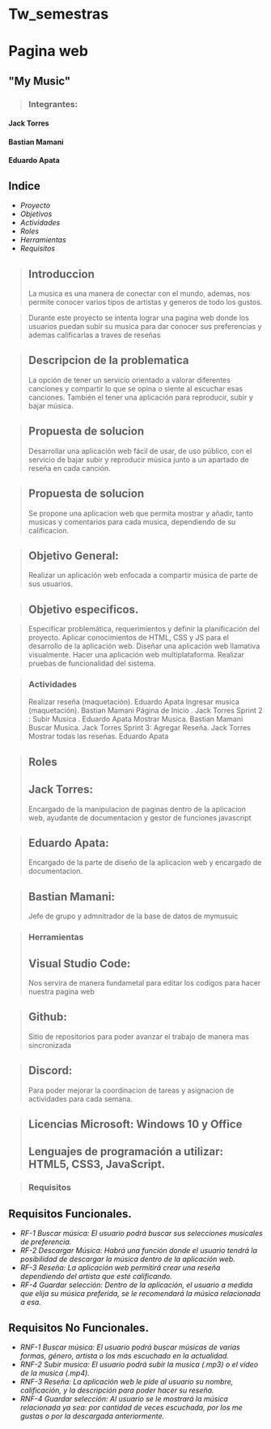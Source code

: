 # Tw_semestras
# Pagina web
## "My Music"

> ###  Integrantes:
#### Jack Torres
#### Bastian Mamani
#### Eduardo Apata

## Indice
- *Proyecto*
- *Objetivos*
- *Actividades*
- *Roles*
- *Herramientas*
- *Requisitos*

> ## Introduccion
>La musica es una manera de conectar con el mundo, ademas, nos permite conocer varios tipos de artistas y generos de todo los gustos.

> Durante este proyecto se intenta lograr una pagina web donde los usuarios puedan subir su musica para dar conocer sus preferencias y ademas calificarlas a traves de reseñas

> ## Descripcion de la problematica
>La opción de tener un servicio orientado a valorar diferentes canciones y compartir lo que se opina o siente al escuchar esas canciones. También el tener una aplicación para reproducir, subir y bajar música.

> ## Propuesta de solucion
> Desarrollar una aplicación web fácil de usar, de uso público, con el servicio de bajar subir y reproducir música junto a un apartado de reseña en cada canción. 

> ## Propuesta de solucion
> Se propone una aplicacion web que permita mostrar y añadir, tanto musicas y comentarios para cada musica, dependiendo de su calificacion.

> ## Objetivo General:
> Realizar un aplicación web enfocada a compartir música de parte de sus usuarios.

> ## Objetivo especificos.

> Especificar problemática, requerimientos y definir la planificación del proyecto.
> Aplicar conocimientos de HTML, CSS y JS para el desarrollo de la aplicación web.
> Diseñar una aplicación web llamativa visualmente.
> Hacer una aplicación web multiplataforma.
> Realizar pruebas de funcionalidad del sistema.

> ### Actividades
> Realizar reseña (maquetación).                   Eduardo Apata
> Ingresar musica (maquetación).                   Bastian Mamani
> Página de Inicio .                               Jack Torres
> Sprint 2 :
> Subir Musica  .                                  Eduardo Apata
> Mostrar Musica.                                  Bastian Mamani   
> Buscar Musica.                                   Jack Torres
> Sprint 3:
> Agregar Reseña.                                  Jack Torres
> Mostrar todas las reseñas.                       Eduardo Apata


> ## Roles
> ## Jack Torres:
>Encargado de la manipulacion de paginas dentro de la aplicacion web, ayudante de documentacion y gestor de funciones javascript

> ## Eduardo Apata:
>Encargado de la parte de diseño de la aplicacion web y encargado de documentacion.

> ## Bastian Mamani:
> Jefe de grupo y admnitrador de la base de datos de mymusuic

> ### Herramientas
> ## Visual Studio Code:
> Nos servira de manera fundametal para editar los codigos para hacer nuestra pagina web

> ## Github:
> Sitio de repositorios para poder avanzar el trabajo de manera mas sincronizada

> ## Discord:
> Para poder mejorar la coordinacion de tareas y asignacion de actividades para cada semana.

> ## Licencias Microsoft: Windows 10 y Office
> ## Lenguajes de programación a utilizar: HTML5, CSS3, JavaScript.


> ### Requisitos
##  Requisitos Funcionales.

- *RF-1 Buscar música: El usuario podrá buscar sus selecciones musicales de preferencia.*
- *RF-2 Descargar Música: Habrá una función donde el usuario tendrá la posibilidad de descargar la música dentro de la aplicación web.*
- *RF-3 Reseña: La aplicación web permitirá crear una reseña dependiendo del artista que esté calificando.*
- *RF-4 Guardar selección: Dentro de la aplicación, el usuario a medida que elija su música preferida, se le recomendará la música relacionada a esa.*


## Requisitos No Funcionales.
- *RNF-1  Buscar música: El usuario podrá buscar músicas de varias formas, género, artista o los más escuchado en la actualidad.*
- *RNF-2 Subir musica: El usuario podrá subir la musica (.mp3) o el video de la musica (.mp4).*
- *RNF-3 Reseña: La aplicación web le pide al usuario su nombre, calificación, y la descripción para poder hacer su reseña.*
- *RNF-4 Guardar selección: Al usuario se le mostrará la música relacionada ya sea: por cantidad de veces escuchada, por los me gustas o por la descargada anteriormente.*


